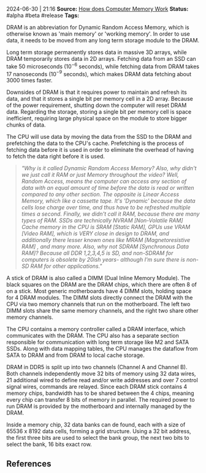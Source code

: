 2024-06-30 | 21:16
**Source:** [How does Computer Memory Work](https://www.youtube.com/watch?v=7J7X7aZvMXQ&pp=ygUdaG93IGRvZXMgY29tcHV0ZXIgbWVtb3J5IHdvcms%3D) 
**Status:** #alpha #beta #release
**Tags:** 

DRAM is an abbreviation for Dynamic Random Access Memory, which is otherwise known as 'main memory' or 'working memory'.  In order to use data, it needs to be moved from any long term storage module to the DRAM. 

Long term storage permanently stores data in massive 3D arrays, while DRAM temporarily stores data in 2D arrays. Fetching data from an SSD can take 50 microseconds (10$^-$$^6$ seconds), while fetching data from DRAM takes 17 nanoseconds (10$^-$$^9$ seconds), which makes DRAM data fetching about 3000 times faster. 

Downsides of DRAM is that it requires power to maintain and refresh its data, and that it stores a single bit per memory cell in a 2D array. Because of the power requirement, shutting down the computer will reset DRAM data. Regarding the storage, storing a single bit per memory cell is space inefficient, requiring large physical space on the module to store bigger chunks of data. 

The CPU will use data by moving the data from the SSD to the DRAM and prefetching the data to the CPU's cache. Prefetching is the process of fetching data before it is used in order to eliminate the overhead of having to fetch the data right before it is used.

>*"Why is it called Dynamic Random Access Memory? Also, why didn't we just call it RAM or just Memory throughout the video? Well, Random Access, means the computer can access any section of data with an equal amount of time before the data is read or written compared to any other section. The opposite is Linear Access Memory, which like a cassette tape. It's 'Dynamic' because the data cells lose charge over time, and thus have to be refreshed multiple times a second. Finally, we didn't call it RAM, because there are many types of RAM. SSDs are technically NVRAM [Non-Volatile RAM] Cache memory in the CPU is SRAM [Static RAM], GPUs use VRAM [Video RAM], which is VERY close in design to DRAM, and additionally there lesser known ones like MRAM [Magnetoresistive RAM] , and many more. Also, why not SDRAM [Synchronous Data RAM]? Because all DDR 1,2,3,4,5 is SD, and non-SDRAM for computers is obsolete by 20ish years- although I'm sure there is non-SD RAM for other applications."*

A stick of DRAM is also called a DIMM (Dual Inline Memory Module). The black squares on the DRAM are the DRAM chips, which there are often 8 of on a stick. Most generic motherboards have 4 DIMM slots, holding space for 4 DRAM modules. The DIMM slots directly connect the DRAM with the CPU via two memory channels that run on the motherboard. The left two DIMM slots share the same memory channels, and the right two share other memory channels.

The CPU contains a memory controller called a DRAM interface, which communicates with the DRAM. The CPU also has a separate section responsible for communication with long term storage like M2 and SATA SSDs. Along with data mapping tables, the CPU manages the dataflow from SATA to DRAM and from DRAM to local cache storage. 

DRAM in DDR5 is split up into two channels (Channel A and Channel B). Both channels independently move 32 bits of memory using 32 data wires, 21 additional wired to define read and/or write addresses and over 7 control signal wires, commands are relayed. Since each DRAM stick contains 4 memory chips, bandwidth has to be shared between the 4 chips, meaning every chip can transfer 8 bits of memory in parallel. The required power to run DRAM is provided by the motherboard and internally managed by the DRAM.

Inside a memory chip, 32 data banks can de found, each with a size of 65536 x 8192 data cells, forming a grid structure. Using a 32 bit address, the first three bits are used to select the bank group, the next two bits to select the bank, 16 bits exact row.






## References 
 
